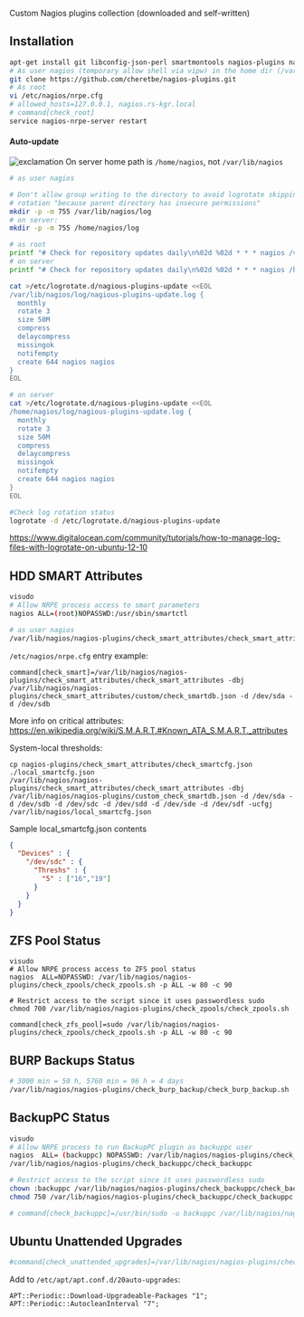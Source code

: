 Custom Nagios plugins collection (downloaded and self-written)

## Installation
```bash
apt-get install git libconfig-json-perl smartmontools nagios-plugins nagios-nrpe-server
# As user nagios (temporary allow shell via vipw) in the home dir (/var/lib/nagios, check with pwd)
git clone https://github.com/cheretbe/nagios-plugins.git
# As root
vi /etc/nagios/nrpe.cfg
# allowed_hosts=127.0.0.1, nagios.rs-kgr.local
# command[check_root]
service nagios-nrpe-server restart
```

#### Auto-update
![exclamation](https://github.com/cheretbe/notes/blob/master/images/warning_16.png) On server home path is `/home/nagios`, not `/var/lib/nagios`
```bash
# as user nagios

# Don't allow group writing to the directory to avoid logrotate skipping
# rotation "because parent directory has insecure permissions"
mkdir -p -m 755 /var/lib/nagios/log
# on server:
mkdir -p -m 755 /home/nagios/log

# as root
printf "# Check for repository updates daily\n%02d %02d * * * nagios /var/lib/nagios/nagios-plugins/update/update_nagios_plugins.sh --verbose >>/var/lib/nagios/log/nagious-plugins-update.log\n" $((RANDOM % 60)) $((RANDOM % 25)) >/etc/cron.d/nagious-plugins-update
# on server
printf "# Check for repository updates daily\n%02d %02d * * * nagios /home/nagios/nagios-plugins/update/update_nagios_plugins.sh --verbose >>/home/nagios/log/nagious-plugins-update.log\n" $((RANDOM % 60)) $((RANDOM % 25)) >/etc/cron.d/nagious-plugins-update

cat >/etc/logrotate.d/nagious-plugins-update <<EOL
/var/lib/nagios/log/nagious-plugins-update.log {
  monthly
  rotate 3
  size 50M
  compress
  delaycompress
  missingok
  notifempty
  create 644 nagios nagios
}
EOL

# on server
cat >/etc/logrotate.d/nagious-plugins-update <<EOL
/home/nagios/log/nagious-plugins-update.log {
  monthly
  rotate 3
  size 50M
  compress
  delaycompress
  missingok
  notifempty
  create 644 nagios nagios
}
EOL

#Check log rotation status
logrotate -d /etc/logrotate.d/nagious-plugins-update
```
https://www.digitalocean.com/community/tutorials/how-to-manage-log-files-with-logrotate-on-ubuntu-12-10

## HDD SMART Attributes

```bash
visudo
# Allow NRPE process access to smart parameters
nagios ALL=(root)NOPASSWD:/usr/sbin/smartctl

# as user nagios
/var/lib/nagios/nagios-plugins/check_smart_attributes/check_smart_attributes -dbj /var/lib/nagios/nagios-plugins/check_smart_attributes/custom/check_smartdb.json -d /dev/sda -d /dev/sdb
```
`/etc/nagios/nrpe.cfg` entry example:
```
command[check_smart]=/var/lib/nagios/nagios-plugins/check_smart_attributes/check_smart_attributes -dbj /var/lib/nagios/nagios-plugins/check_smart_attributes/custom/check_smartdb.json -d /dev/sda -d /dev/sdb
```
More info on critical attributes:
https://en.wikipedia.org/wiki/S.M.A.R.T.#Known_ATA_S.M.A.R.T._attributes

System-local thresholds:
```
cp nagios-plugins/check_smart_attributes/check_smartcfg.json ./local_smartcfg.json
/var/lib/nagios/nagios-plugins/check_smart_attributes/check_smart_attributes -dbj /var/lib/nagios/nagios-plugins/custom_check_smartdb.json -d /dev/sda -d /dev/sdb -d /dev/sdc -d /dev/sdd -d /dev/sde -d /dev/sdf -ucfgj /var/lib/nagios/local_smartcfg.json
```
Sample local_smartcfg.json contents
``` json
{
  "Devices" : {
    "/dev/sdc" : {
      "Threshs" : {
        "5" : ["16","19"]
      }
    }
  }
}
```

## ZFS Pool Status

```
visudo
# Allow NRPE process access to ZFS pool status
nagios  ALL=NOPASSWD: /var/lib/nagios/nagios-plugins/check_zpools/check_zpools.sh -p ALL -w 80 -c 90

# Restrict access to the script since it uses passwordless sudo
chmod 700 /var/lib/nagios/nagios-plugins/check_zpools/check_zpools.sh

command[check_zfs_pool]=sudo /var/lib/nagios/nagios-plugins/check_zpools/check_zpools.sh -p ALL -w 80 -c 90
```

## BURP Backups Status

```bash
# 3000 min = 50 h, 5760 min = 96 h = 4 days
/var/lib/nagios/nagios-plugins/check_burp_backup/check_burp_backup.sh -H bykov -w 3000 -c 5760 -d /mnt/zfs-data/burp/ -p
```

## BackupPC Status
```bash
visudo
# Allow NRPE process to run BackupPC plugin as backuppc user
nagios  ALL= (backuppc) NOPASSWD: /var/lib/nagios/nagios-plugins/check_backuppc/check_backuppc
/var/lib/nagios/nagios-plugins/check_backuppc/check_backuppc

# Restrict access to the script since it uses passwordless sudo
chown :backuppc /var/lib/nagios/nagios-plugins/check_backuppc/check_backuppc
chmod 750 /var/lib/nagios/nagios-plugins/check_backuppc/check_backuppc

# command[check_backuppc]=/usr/bin/sudo -u backuppc /var/lib/nagios/nagios-plugins/check_backuppc/check_backuppc
```

## Ubuntu Unattended Upgrades
```bash
#command[check_unattended_upgrades]=/var/lib/nagios/nagios-plugins/check_ubuntu_unattended_upgrades/unattended_upgrades.py
```
Add to `/etc/apt/apt.conf.d/20auto-upgrades`:
```
APT::Periodic::Download-Upgradeable-Packages "1";
APT::Periodic::AutocleanInterval "7";
```
